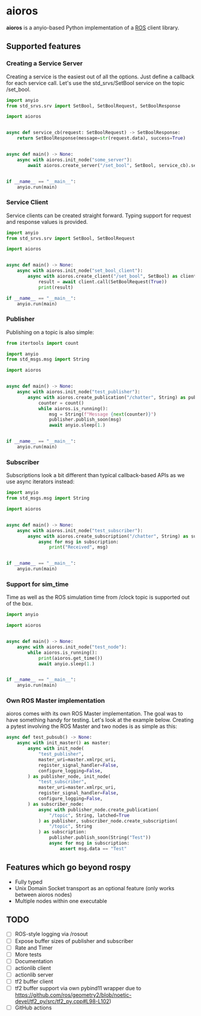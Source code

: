 # aioros
**aioros** is a anyio-based Python implementation of a [ROS](http://www.ros.org/) client library.

## Supported features

### Creating a Service Server

Creating a service is the easiest out of all the options. Just define a callback for each service call.
Let's use the std_srvs/SetBool service on the topic /set_bool.

```python
import anyio
from std_srvs.srv import SetBool, SetBoolRequest, SetBoolResponse

import aioros


async def service_cb(request: SetBoolRequest) -> SetBoolResponse:
    return SetBoolResponse(message=str(request.data), success=True)


async def main() -> None:
    async with aioros.init_node("some_server"):
        await aioros.create_server("/set_bool", SetBool, service_cb).serve()


if __name__ == "__main__":
    anyio.run(main)
```

### Service Client
Service clients can be created straight forward. Typing support for request and
response values is provided.

```python
import anyio
from std_srvs.srv import SetBool, SetBoolRequest

import aioros


async def main() -> None:
    async with aioros.init_node("set_bool_client"):
        async with aioros.create_client("/set_bool", SetBool) as client:
            result = await client.call(SetBoolRequest(True))
            print(result)

if __name__ == "__main__":
    anyio.run(main)
```

### Publisher
Publishing on a topic is also simple:
```python
from itertools import count

import anyio
from std_msgs.msg import String

import aioros


async def main() -> None:
    async with aioros.init_node("test_publisher"):
        async with aioros.create_publication("/chatter", String) as publisher:
            counter = count()
            while aioros.is_running():
                msg = String(f"Message {next(counter)}")
                publisher.publish_soon(msg)
                await anyio.sleep(1.)


if __name__ == "__main__":
    anyio.run(main)
```
### Subscriber
Subscriptions look a bit different than typical callback-based APIs as we use
async iterators instead:
```python
import anyio
from std_msgs.msg import String

import aioros


async def main() -> None:
    async with aioros.init_node("test_subscriber"):
        async with aioros.create_subscription("/chatter", String) as subscription:
            async for msg in subscription:
                print("Received", msg)


if __name__ == "__main__":
    anyio.run(main)
```
### Support for sim_time
Time as well as the ROS simulation time from /clock topic is supported out of the box.
```python
import anyio

import aioros


async def main() -> None:
    async with aioros.init_node("test_node"):
        while aioros.is_running():
            print(aioros.get_time())
            await anyio.sleep(1.)


if __name__ == "__main__":
    anyio.run(main)
```

### Own ROS Master implementation
aioros comes with its own ROS Master implementation. The goal was to have something
handy for testing. Let's look at the example below. Creating a pytest involving
the ROS Master and two nodes is as simple as this:

```python
async def test_pubsub() -> None:
    async with init_master() as master:
        async with init_node(
            "test_publisher",
            master_uri=master.xmlrpc_uri,
            register_signal_handler=False,
            configure_logging=False,
        ) as publisher_node, init_node(
            "test_subscriber",
            master_uri=master.xmlrpc_uri,
            register_signal_handler=False,
            configure_logging=False,
        ) as subscriber_node:
            async with publisher_node.create_publication(
                "/topic", String, latched=True
            ) as publisher, subscriber_node.create_subscription(
                "/topic", String
            ) as subscription:
                publisher.publish_soon(String("Test"))
                async for msg in subscription:
                    assert msg.data == "Test"
```

## Features which go beyond rospy
- Fully typed
- Unix Domain Socket transport as an optional feature (only works between aioros nodes)
- Multiple nodes within one executable

## TODO
- [ ] ROS-style logging via /rosout
- [ ] Expose buffer sizes of publisher and subscriber
- [ ] Rate and Timer
- [ ] More tests
- [ ] Documentation
- [ ] actionlib client
- [ ] actionlib server
- [ ] tf2 buffer client
- [ ] tf2 buffer support via own pybind11 wrapper due to https://github.com/ros/geometry2/blob/noetic-devel/tf2_py/src/tf2_py.cpp#L98-L102)
- [ ] GitHub actions
